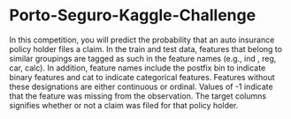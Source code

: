 # Porto-Seguro-Kaggle-Challenge
In this competition, you will predict the probability that an auto insurance policy holder files a claim. In the train and test data, features that belong to similar groupings are tagged as such in the feature names (e.g., ind , reg, car, calc). In addition, feature names include the postfix bin to indicate binary features and cat to indicate categorical features. Features without these designations are either continuous or ordinal. Values of -1 indicate that the feature was missing from the observation. The target columns signifies whether or not a claim was filed for that policy holder.
